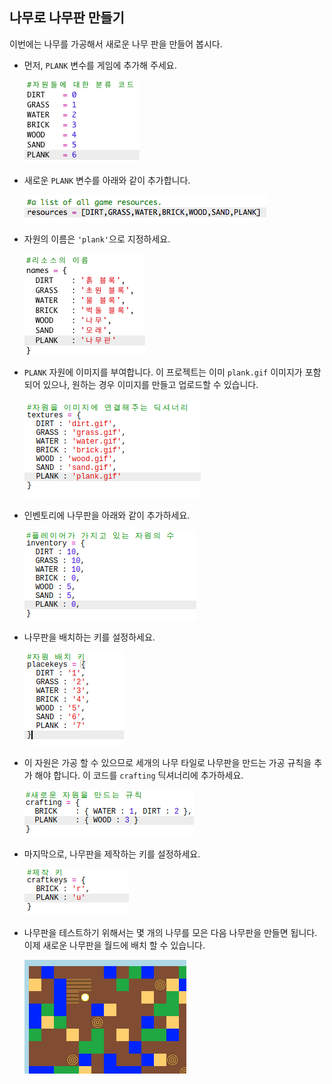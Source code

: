 ## 나무로 나무판 만들기

이번에는 나무를 가공해서 새로운 나무 판을 만들어 봅시다.

+ 먼저, `PLANK` 변수를 게임에 추가해 주세요.
    
    ![스크린샷](images/craft-plank-const.png)

+ 새로운 `PLANK` 변수를 아래와 같이 추가합니다.
    
    ![스크린샷](images/craft-plank-resources.png)

+ 자원의 이름은 `'plank'`으로 지정하세요.
    
    ![스크린샷](images/craft-plank-names.png)

+ `PLANK` 자원에 이미지를 부여합니다. 이 프로젝트는 이미 `plank.gif` 이미지가 포함되어 있으나, 원하는 경우 이미지를 만들고 업로드할 수 있습니다.
    
    ![스크린샷](images/craft-plank-textures.png)

+ 인벤토리에 나무판을 아래와 같이 추가하세요.
    
    ![스크린샷](images/craft-plank-inventory.png)

+ 나무판을 배치하는 키를 설정하세요.
    
    ![스크린샷](images/craft-plank-placekeys.png)

+ 이 자원은 가공 할 수 있으므로 세개의 나무 타일로 나무판을 만드는 가공 규칙을 추가 해야 합니다. 이 코드를 `crafting` 딕셔너리에 추가하세요.
    
    ![스크린샷](images/craft-plank-crafting.png)

+ 마지막으로, 나무판을 제작하는 키를 설정하세요.
    
    ![스크린샷](images/craft-plank-craftkeys.png)

+ 나무판을 테스트하기 위해서는 몇 개의 나무를 모은 다음 나무판을 만들면 됩니다. 이제 새로운 나무판을 월드에 배치 할 수 있습니다.
    
    ![스크린샷](images/craft-plank-test.png)